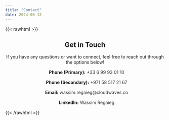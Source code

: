 ```yaml
---
title: "Contact"
date: 2024-06-12
---
```


{{< rawhtml >}}
<div class="contact-page">
  <h2>Get in Touch</h2>
  <p>If you have any questions or want to connect, feel free to reach out through the options below!</p>
  
  <ul class="contact-list">
    <li>
      <i class="fa fa-phone"></i> 
      <strong>Phone (Primary):</strong> <a href="tel:+33699930110">+33 6 99 93 01 10</a>
    </li>
    <li>
      <i class="fa fa-phone"></i> 
      <strong>Phone (Secondary):</strong> <a href="tel:+971585172167">+971 58 517 21 67</a>
    </li>
    <li>
      <i class="fa fa-envelope"></i> 
      <strong>Email:</strong> <a href="mailto:wassim.regaieg@cloudwaves.co">wassim.regaieg@cloudwaves.co</a>
    </li>
    <li>
      <i class="fa fa-linkedin"></i> 
      <strong>LinkedIn:</strong> <a href="https://www.linkedin.com/in/wassimregaieg" target="_blank">Wassim Regaieg</a>
    </li>
  </ul>
  
  <style>
    .contact-page {
      text-align: center;
    }
    .contact-list {
      list-style: none;
      padding: 0;
    }
    .contact-list li {
      margin: 15px 0;
    }
    .contact-list i {
      font-size: 24px;
      margin-right: 10px;
    }
    .contact-list a {
      text-decoration: none;
      color: #ffffff; /* Light text for dark mode */
    }
    .contact-list a:hover {
      color: #0077b5; /* LinkedIn blue */
    }

    /* Dark mode specific */
    body.dark-mode .contact-page, body.dark-mode .contact-list a {
      color: #ffffff; /* Ensures visibility in dark mode */
    }

    /* Light mode */
    body:not(.dark-mode) .contact-list a {
      color: #333; /* Dark text for light mode */
    }
  </style>
</div>
{{< /rawhtml >}}
